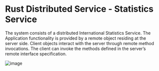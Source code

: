 # Rust Distributed Service - Statistics Service

The system consists of a distributed International Statistics Service. The Application functionality is provided by a remote object residing at the server side. Client objects interact with the server through remote method invocations. The client can invoke the methods defined in the server’s remote interface specification.

![image](https://github.com/user-attachments/assets/76cc3c60-2608-4a33-b467-496bb956575d)
